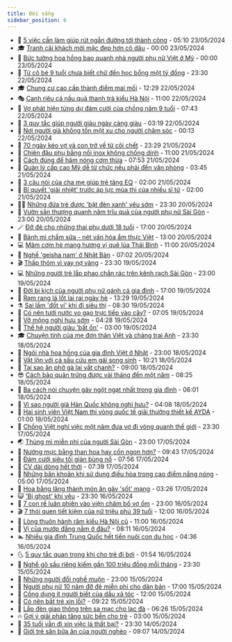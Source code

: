 ```yaml
---
title: Đời sống
sidebar_position: 6
---
```


<!-- vnexpress-doi-song:START -->
- 🚀 [5 việc cần làm giúp rút ngắn đường tới thành công](https://vnexpress.net/5-viec-can-lam-giup-rut-ngan-duong-toi-thanh-cong-4749437.html) - 05:10 23/05/2024
- 🎓 [Tranh cãi khách mời mặc đẹp hơn cô dâu](https://vnexpress.net/tranh-cai-khach-moi-mac-dep-hon-co-dau-4748890.html) - 00:00 23/05/2024
- 🚦 [Bức tường hoa hồng bao quanh nhà người phụ nữ Việt ở Mỹ](https://vnexpress.net/buc-tuong-hoa-hong-bao-quanh-nha-nguoi-phu-nu-viet-o-my-4747293.html) - 00:00 23/05/2024
- 🦣 [Từ cô bé 9 tuổi chưa biết chữ đến học bổng một tỷ đồng](https://vnexpress.net/tu-co-be-9-tuoi-chua-biet-chu-den-hoc-bong-mot-ty-dong-4737844.html) - 23:30 22/05/2024
- 🎓 [Chung cư cao cấp thành điểm mai mối](https://vnexpress.net/chung-cu-cao-cap-thanh-diem-mai-moi-4748702.html) - 12:29 22/05/2024
- 🎭 [Canh riêu cá nấu quả thanh trà kiểu Hà Nội](https://vnexpress.net/canh-rieu-ca-nau-qua-thanh-tra-kieu-ha-noi-4749052.html) - 11:00 22/05/2024
- 🦅 [Vợ phát hiện từng dự đám cưới của chồng năm 9 tuổi](https://vnexpress.net/vo-phat-hien-tung-du-dam-cuoi-cua-chong-nam-9-tuoi-4749160.html) - 07:43 22/05/2024
- 🎃 [3 quy tắc giúp người giàu ngày càng giàu](https://vnexpress.net/3-quy-tac-giup-nguoi-giau-ngay-cang-giau-4748683.html) - 03:19 22/05/2024
- 💪 [Nơi người già không tốn một xu cho người chăm sóc](https://vnexpress.net/noi-nguoi-gia-khong-ton-mot-xu-cho-nguoi-cham-soc-4748745.html) - 00:13 22/05/2024
- 🐻 [70 ngày kéo vợ và con trở về từ cõi chết](https://vnexpress.net/70-ngay-keo-vo-va-con-tro-ve-tu-coi-chet-4747419.html) - 23:29 21/05/2024
- 🧠 [Chiên đậu phụ bằng nồi inox không chống dính](https://vnexpress.net/chien-dau-phu-bang-noi-inox-khong-chong-dinh-4748863.html) - 11:00 21/05/2024
- 🐘 [Cách đúng để hâm nóng cơm thừa](https://vnexpress.net/cach-dung-de-ham-nong-com-thua-4746733.html) - 07:53 21/05/2024
- 👹 [Quản lý cấp cao Mỹ dễ từ chức nếu phải đến văn phòng](https://vnexpress.net/quan-ly-cap-cao-my-de-tu-chuc-neu-phai-den-van-phong-4747469.html) - 03:45 21/05/2024
- 💂 [3 câu nói của cha mẹ giúp trẻ tăng EQ](https://vnexpress.net/3-cau-noi-cua-cha-me-giup-tre-tang-eq-4747599.html) - 02:00 21/05/2024
- 🦍 [Bí quyết &#39;giải nhiệt&#39; trước áp lực mùa thi của nhiều sĩ tử](https://vnexpress.net/bi-quyet-giai-nhiet-truoc-ap-luc-mua-thi-cua-nhieu-si-tu-4748580.html) - 02:00 21/05/2024
- 🧑‍🏫 [Những đứa trẻ được &#39;bật đèn xanh&#39; yêu sớm](https://vnexpress.net/nhung-dua-tre-duoc-bat-den-xanh-yeu-som-4742693.html) - 23:30 20/05/2024
- 🧰 [Vườn sân thượng quanh năm trĩu quả của người phụ nữ Sài Gòn](https://vnexpress.net/vuon-san-thuong-quanh-nam-triu-qua-cua-nguoi-phu-nu-sai-gon-4746816.html) - 23:00 20/05/2024
- 🪄 [Đỡ đẻ cho những thai phụ dưới 18 tuổi](https://vnexpress.net/do-de-cho-nhung-thai-phu-duoi-18-tuoi-4742476.html) - 17:00 20/05/2024
- 🐲 [Bánh mì chấm sữa - nét văn hóa ẩm thực Việt](https://vnexpress.net/banh-mi-cham-sua-net-van-hoa-am-thuc-viet-4747620.html) - 13:00 20/05/2024
- 💻 [Mâm cơm hè mang hương vị quê lúa Thái Bình](https://vnexpress.net/mam-com-he-mang-huong-vi-que-lua-thai-binh-4748216.html) - 11:00 20/05/2024
- 🐘 [Nghề &#39;geisha nam&#39; ở Nhật Bản](https://vnexpress.net/nghe-geisha-nam-o-nhat-ban-4748242.html) - 07:02 20/05/2024
- 🎬 [Thấp thỏm vì vay nợ vàng](https://vnexpress.net/thap-thom-vi-vay-no-vang-4747404.html) - 23:30 19/05/2024
- 💻 [Những người trẻ lắp phao chắn rác trên kênh rạch Sài Gòn](https://vnexpress.net/nhung-nguoi-tre-lap-phao-chan-rac-tren-kenh-rach-sai-gon-4747904.html) - 23:00 19/05/2024
- 🧰 [Đời bi kịch của người phụ nữ gánh cả gia đình](https://vnexpress.net/doi-bi-kich-cua-nguoi-phu-nu-ganh-ca-gia-dinh-4747083.html) - 17:00 19/05/2024
- 🫣 [Rạm rang lá lốt lai rai ngày hè](https://vnexpress.net/ram-rang-la-lot-lai-rai-ngay-he-4747853.html) - 13:29 19/05/2024
- ⚗️ [Sai lầm &#39;đốt ví&#39; khi đi siêu thị](https://vnexpress.net/sai-lam-dot-vi-khi-di-sieu-thi-4747355.html) - 08:30 19/05/2024
- 🌊 [Có nên tưới nước vo gạo trực tiếp vào cây?](https://vnexpress.net/co-nen-tuoi-nuoc-vo-gao-truc-tiep-vao-cay-4747861.html) - 07:05 19/05/2024
- 💃 [Vỡ mộng nghỉ hưu sớm](https://vnexpress.net/vo-mong-nghi-huu-som-4747789.html) - 04:28 19/05/2024
- 🦆 [Thế hệ người giàu &#39;bất ổn&#39;](https://vnexpress.net/the-he-nguoi-giau-bat-on-4747778.html) - 03:00 19/05/2024
- 🎓 [Chuyện tình của mẹ đơn thân Việt và chàng trai Anh](https://vnexpress.net/chuyen-tinh-cua-me-don-than-viet-va-chang-trai-anh-4746418.html) - 23:30 18/05/2024
- 💪 [Ngôi nhà hoa hồng của gia đình Việt ở Nhật](https://vnexpress.net/ngoi-nha-hoa-hong-cua-gia-dinh-viet-o-nhat-4745843.html) - 23:00 18/05/2024
- 🤔 [Vật lộn với cá sấu cứu em gái song sinh](https://vnexpress.net/vat-lon-voi-ca-sau-cuu-em-gai-song-sinh-4746475.html) - 10:21 18/05/2024
- 🧰 [Tại sao ăn phở gà lại vắt chanh?](https://vnexpress.net/tai-sao-an-pho-ga-lai-vat-chanh-4747649.html) - 09:00 18/05/2024
- 😎 [Cách bảo quản trứng được vài tháng đến một năm](https://vnexpress.net/cach-bao-quan-trung-duoc-vai-thang-den-mot-nam-4747507.html) - 08:25 18/05/2024
- 🌮 [Ba cách nói chuyện gây ngột ngạt nhất trong gia đình](https://vnexpress.net/ba-cach-noi-chuyen-gay-ngot-ngat-nhat-trong-gia-dinh-4747101.html) - 06:01 18/05/2024
- 🧠 [Vì sao người già Hàn Quốc không nghỉ hưu?](https://vnexpress.net/vi-sao-nguoi-gia-han-quoc-khong-nghi-huu-4747342.html) - 04:08 18/05/2024
- 🎡 [Hai sinh viên Việt Nam thi vòng quốc tế giải thưởng thiết kế AYDA](https://vnexpress.net/hai-sinh-vien-viet-nam-thi-vong-quoc-te-giai-thuong-thiet-ke-ayda-4746382.html) - 01:00 18/05/2024
- 🎡 [Chồng Việt nghỉ việc một năm đưa vợ đi vòng quanh thế giới](https://vnexpress.net/chong-viet-nghi-viec-mot-nam-dua-vo-di-vong-quanh-the-gioi-4741069.html) - 23:30 17/05/2024
- 🌏 [Thùng mì miễn phí của người Sài Gòn](https://vnexpress.net/thung-mi-mien-phi-cua-nguoi-sai-gon-4746878.html) - 23:00 17/05/2024
- 🐻 [Nướng mực bằng than hoa hay cồn ngon hơn?](https://vnexpress.net/nuong-muc-bang-than-hoa-hay-con-ngon-hon-4747423.html) - 09:43 17/05/2024
- 💂 [Đám cưới siêu tối giản bùng nổ](https://vnexpress.net/dam-cuoi-sieu-toi-gian-bung-no-4747236.html) - 07:56 17/05/2024
- 🥸 [CV dài dòng hết thời](https://vnexpress.net/cv-dai-dong-het-thoi-4747337.html) - 07:39 17/05/2024
- 🌋 [Những băn khoăn khi sử dụng điều hòa trong cao điểm nắng nóng](https://vnexpress.net/nhung-ban-khoan-khi-su-dung-dieu-hoa-trong-cao-diem-nang-nong-4747258.html) - 05:00 17/05/2024
- 🦩 [Hoa bằng lăng thành món ăn gây &#39;sốt&#39; mạng](https://vnexpress.net/hoa-bang-lang-thanh-mon-an-gay-sot-mang-4746894.html) - 03:26 17/05/2024
- 😺 [&#39;Bị ghost&#39; khi yêu](https://vnexpress.net/bi-ghost-khi-yeu-4746547.html) - 23:30 16/05/2024
- 🐻 [7 con rể luân phiên vào viện chăm bố vợ ốm](https://vnexpress.net/7-con-re-luan-phien-vao-vien-cham-bo-vo-om-4747045.html) - 23:00 16/05/2024
- 🎬 [7 thói quen tiết kiệm của nữ triệu phú 39 tuổi](https://vnexpress.net/7-thoi-quen-tiet-kiem-cua-nu-trieu-phu-39-tuoi-4746969.html) - 12:00 16/05/2024
- 🎊 [Lòng thuôn hành răm kiểu Hà Nội cũ](https://vnexpress.net/long-thuon-hanh-ram-kieu-ha-noi-cu-4746397.html) - 11:00 16/05/2024
- 💄 [Vị của mướp đắng nằm ở đâu?](https://vnexpress.net/vi-cua-muop-dang-nam-o-dau-4746580.html) - 08:11 16/05/2024
- 🏊 [Nhiều gia đình Trung Quốc hết tiền nuôi con du học](https://vnexpress.net/nhieu-gia-dinh-trung-quoc-het-tien-nuoi-con-du-hoc-4746573.html) - 04:36 16/05/2024
- 🌜 [5 quy tắc quan trọng khi cho trẻ đi bơi](https://vnexpress.net/5-quy-tac-quan-trong-khi-cho-tre-di-boi-4746642.html) - 01:54 16/05/2024
- 🤡 [Nghề gõ sầu riêng kiếm gần 100 triệu đồng mỗi tháng](https://vnexpress.net/nghe-go-sau-rieng-kiem-gan-100-trieu-dong-moi-thang-4744608.html) - 23:30 15/05/2024
- 🥰 [Những người đổi nghề muộn](https://vnexpress.net/nhung-nguoi-doi-nghe-muon-4746490.html) - 23:00 15/05/2024
- 🦍 [Người phụ nữ 10 năm đỡ đẻ miễn phí cho dân bản](https://vnexpress.net/nguoi-phu-nu-10-nam-do-de-mien-phi-cho-dan-ban-4745156.html) - 17:00 15/05/2024
- 🫣 [Công dụng ít người biết của dầu xả tóc](https://vnexpress.net/cong-dung-it-nguoi-biet-cua-dau-xa-toc-4746465.html) - 12:00 15/05/2024
- 🚦 [Có nên bắt trẻ xin lỗi?](https://vnexpress.net/co-nen-bat-tre-xin-loi-4746129.html) - 09:22 15/05/2024
- 🐘 [Lắp đèn giao thông trên sa mạc cho lạc đà](https://vnexpress.net/lap-den-giao-thong-tren-sa-mac-cho-lac-da-4746248.html) - 06:26 15/05/2024
- 🔥 [Gợi ý giải pháp tăng sức bền cho trẻ](https://vnexpress.net/goi-y-giai-phap-tang-suc-ben-cho-tre-4744623.html) - 03:00 15/05/2024
- 🎃 [35 tuổi vẫn đi xin việc là thất bại?](https://vnexpress.net/35-tuoi-van-di-xin-viec-la-that-bai-4744163.html) - 23:30 14/05/2024
- 🥳 [Giới trẻ săn bữa ăn của người nghèo](https://vnexpress.net/gioi-tre-san-bua-an-cua-nguoi-ngheo-4745862.html) - 09:07 14/05/2024<!-- vnexpress-doi-song:END -->
